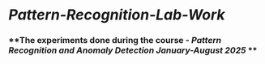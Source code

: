 # *Pattern-Recognition-Lab-Work*
### **The experiments done during the course - *Pattern Recognition and Anomaly Detection January-August 2025* **
